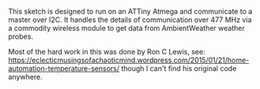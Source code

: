 This sketch is designed to run on an ATTiny Atmega and communicate to a master over I2C.  It handles the details of communication over 477 MHz via a commodity wireless module to get data from AmbientWeather weather probes.

Most of the hard work in this was done by Ron C Lewis, see:
https://eclecticmusingsofachaoticmind.wordpress.com/2015/01/21/home-automation-temperature-sensors/
though I can't find his original code anywhere.

